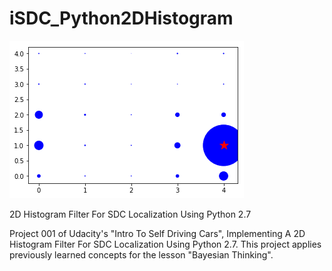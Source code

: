 # iSDC_Python2DHistogram

![](images/2DHistogram.png)

2D Histogram Filter For SDC Localization Using Python 2.7

Project 001 of Udacity's "Intro To Self Driving Cars", Implementing A 2D Histogram Filter For SDC Localization Using Python 2.7. This project applies previously learned concepts for the lesson "Bayesian Thinking".
